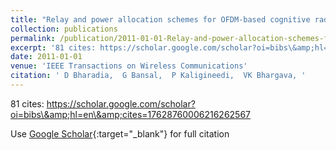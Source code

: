 ```yaml
---
title: "Relay and power allocation schemes for OFDM-based cognitive radio systems"
collection: publications
permalink: /publication/2011-01-01-Relay-and-power-allocation-schemes-for-OFDM-based-cognitive-radio-systems
excerpt: '81 cites: https://scholar.google.com/scholar?oi=bibs\&amp;hl=en\&amp;cites=17628760006216262567'
date: 2011-01-01
venue: 'IEEE Transactions on Wireless Communications'
citation: ' D Bharadia,  G Bansal,  P Kaligineedi,  VK Bhargava, '
---
```

81 cites: https://scholar.google.com/scholar?oi=bibs\&amp;hl=en\&amp;cites=17628760006216262567

Use [Google Scholar](https://scholar.google.com/scholar?q=Relay+and+power+allocation+schemes+for+OFDM+based+cognitive+radio+systems){:target="_blank"} for full citation